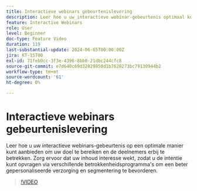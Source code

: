 ```yaml
---
title: Interactieve webinars gebeurtenislevering
description: Leer hoe u uw interactieve webinar-gebeurtenis optimaal kunt aanbieden.
feature: Interactive Webinars
role: User
level: Beginner
doc-type: Feature Video
duration: 119
last-substantial-update: 2024-06-05T00:00:00Z
jira: KT-15700
exl-id: 71feb0cc-3f3e-4396-8bb0-21dbc244cfc8
source-git-commit: e7d640c69d32829850d1b7628273bc79130944b2
workflow-type: tm+mt
source-wordcount: '61'
ht-degree: 0%

---
```


# Interactieve webinars gebeurtenislevering

Leer hoe u uw interactieve webinars-gebeurtenis op een optimale manier kunt aanbieden om uw doel te bereiken en de deelnemers erbij te betrekken. Zorg ervoor dat uw inhoud interesse wekt, zodat u de intentie kunt opvragen via verschillende betrokkenheidsprogramma&#39;s om een beter gepersonaliseerde verzorging en segmentering te bevorderen.

>[!VIDEO](https://video.tv.adobe.com/v/3429638/?learn=on)
